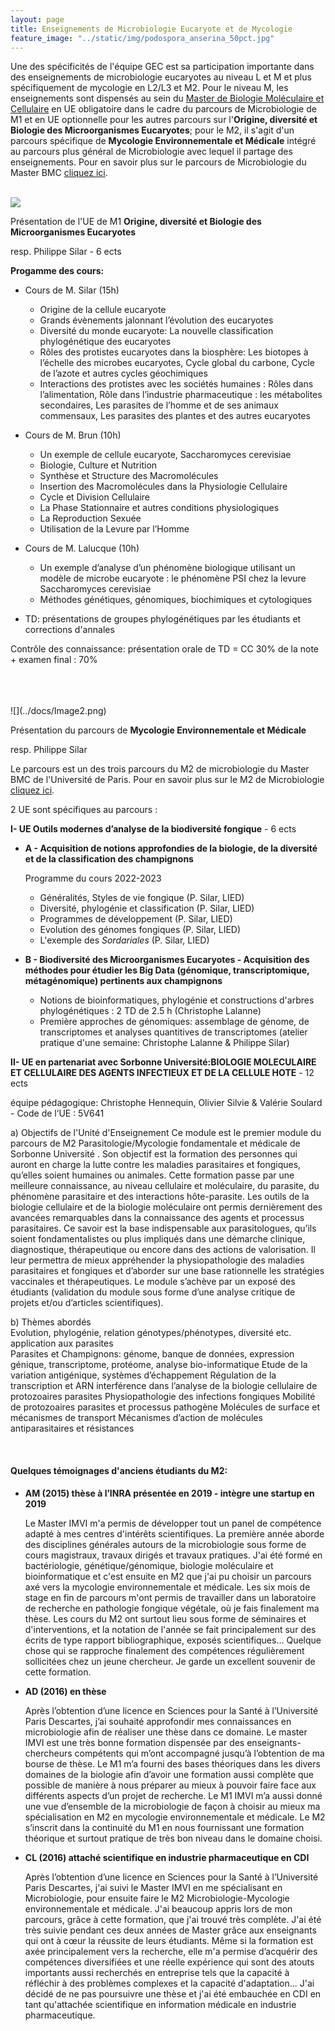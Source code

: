 ```yaml
---
layout: page
title: Enseignements de Microbiologie Eucaryote et de Mycologie
feature_image: "../static/img/podospora_anserina_50pct.jpg"
---
```


Une des spécificités de l'équipe GEC est sa participation importante dans des enseignements de microbiologie eucaryotes au niveau L et M et plus spécifiquement de mycologie en L2/L3 et M2. 
Pour le niveau M, les enseignements sont dispensés au sein du [Master de Biologie Moléculaire et Cellulaire](https://www.master-bmc-universite-paris.fr/) en UE obligatoire dans le cadre du parcours de Microbiologie de M1 et en UE optionnelle pour les autres parcours sur l'**Origine, diversité et Biologie des Microorganismes Eucaryotes**; pour le M2, il s'agit d'un parcours spécifique de **Mycologie  Environnementale et Médicale** intégré au parcours plus général de Microbiologie avec lequel il partage des enseignements. Pour en savoir plus sur le parcours de Microbiologie du Master BMC [cliquez ici](https://www.master-bmc-universite-paris.fr/microbiologie-microbio/).
<br>
<br>

![](../docs/Image1.png)

Présentation de l'UE de M1 **Origine, diversité et Biologie des Microorganismes Eucaryotes**

resp. Philippe Silar - 6 ects



**Progamme des cours:**

- Cours de M. Silar (15h)

  - Origine de la cellule eucaryote  
  - Grands évènements jalonnant l’évolution des eucaryotes
  - Diversité du monde eucaryote: La nouvelle classification phylogénétique des eucaryotes 
  - Rôles des protistes eucaryotes dans la biosphère: Les biotopes à l’échelle des microbes eucaryotes, Cycle global du carbone, Cycle de l’azote et autres cycles géochimiques 
  - Interactions des protistes avec les sociétés humaines : Rôles dans l’alimentation, Rôle dans l’industrie pharmaceutique : les métabolites secondaires, Les parasites de l’homme et de ses animaux commensaux, Les parasites des plantes et des autres eucaryotes  

- Cours de M. Brun (10h)

  - Un exemple de cellule eucaryote, Saccharomyces cerevisiae
  - Biologie, Culture et Nutrition
  - Synthèse et Structure des Macromolécules
  - Insertion des Macromolécules dans la Physiologie Cellulaire
  - Cycle et Division Cellulaire
  - La Phase Stationnaire et autres conditions physiologiques
  - La Reproduction Sexuée
  - Utilisation de la Levure par l’Homme

- Cours de M. Lalucque (10h)

  - Un exemple d’analyse d’un phénomène biologique utilisant un modèle de microbe eucaryote : le phénomène PSI chez la levure Saccharomyces cerevisiae
  - Méthodes génétiques, génomiques, biochimiques et cytologiques

- TD: présentations de groupes phylogénétiques par les étudiants et corrections d'annales 

  

Contrôle des connaissance:  présentation orale de TD = CC 30% de la note + examen final : 70%


<br>
<br>
<Br>
![](../docs/Image2.png)

Présentation du parcours de **Mycologie  Environnementale et Médicale**

resp. Philippe Silar



Le parcours est un des trois parcours du M2 de microbiologie du Master BMC de l'Université de Paris. Pour en savoir plus sur le M2 de Microbiologie [cliquez ici](https://www.master-bmc-universite-paris.fr/microbiologie-microbio/).

2 UE sont spécifiques au parcours :

**I- UE Outils modernes d’analyse de la biodiversité fongique** - 6 ects

- **A - Acquisition de notions approfondies de la biologie, de la diversité et de la classification des champignons**

  Programme du cours 2022-2023

  - Généralités, Styles de vie fongique (P. Silar, LIED)
  - Diversité, phylogénie et classification (P. Silar, LIED) 
  - Programmes de développement (P. Silar, LIED) 
  - Evolution des génomes fongiques (P. Silar, LIED)  
  - L'exemple des *Sordariales* (P. Silar, LIED)


- **B - Biodiversité des Microorganismes Eucaryotes - Acquisition des méthodes pour étudier les Big Data (génomique, transcriptomique, métagénomique) pertinents aux champignons**
  
  - Notions de bioinformatiques, phylogénie et constructions d'arbres phylogénétiques : 2 TD de 2.5 h (Christophe Lalanne)
  - Première approches de génomiques: assemblage de génome, de transcriptomes et analyses quantitives de transcriptomes (atelier pratique d'une semaine: Christophe Lalanne & Philippe Silar)



**II- UE en partenariat avec Sorbonne Université:BIOLOGIE MOLECULAIRE ET CELLULAIRE DES AGENTS INFECTIEUX ET DE LA CELLULE HOTE** - 12 ects
  
  équipe pédagogique: Christophe Hennequin, Olivier Silvie & Valérie Soulard - Code de l’UE : 5V641 

a) Objectifs de l'Unité d'Enseignement 
Ce  module  est  le  premier  module  du  parcours  de M2 Parasitologie/Mycologie  fondamentale  et médicale de Sorbonne Université .  Son objectif  est  la  formation  des  personnes  qui  auront  en  charge  la  lutte  contre  les  maladies parasitaires et fongiques, qu’elles soient humaines ou animales. Cette formation passe par une meilleure  connaissance,  au  niveau  cellulaire  et  moléculaire,  du  parasite,  du  phénomène parasitaire et des interactions hôte-parasite. Les outils de la biologie cellulaire et de la biologie moléculaire  ont  permis  dernièrement  des  avancées  remarquables  dans  la  connaissance  des agents et processus parasitaires. Ce savoir est la base indispensable aux parasitologues, qu’ils soient  fondamentalistes  ou  plus  impliqués  dans  une  démarche  clinique,  diagnostique, thérapeutique  ou  encore  dans  des  actions  de  valorisation.  Il  leur  permettra  de  mieux appréhender la physiopathologie des maladies parasitaires et fongiques et d’aborder sur une base rationnelle les stratégies vaccinales et thérapeutiques. Le module s’achève par un exposé des  étudiants  (validation  du  module  sous  forme  d’une  analyse  critique  de  projets  et/ou d’articles scientifiques).  
 
b) Thèmes abordés  
  Evolution,  phylogénie,  relation  génotypes/phénotypes,  diversité  etc.  application  aux parasites  
  Parasites  et  Champignons:  génome,  banque  de  données,  expression  génique, transcriptome, protéome, analyse bio-informatique Etude de la variation antigénique, systèmes d’échappement
  Régulation de la transcription et ARN interférence dans l’analyse de la biologie cellulaire de protozoaires parasites
  Physiopathologie des infections fongiques
  Mobilité de protozoaires parasites et processus pathogène
  Molécules de surface et mécanismes de transport
  Mécanismes d’action de molécules antiparasitaires et résistances 

  <br>

#### Quelques témoignages d'anciens étudiants du M2:

- **AM (2015)  thèse à l’INRA présentée en 2019 - intègre une startup en 2019**

  Le Master IMVI m'a permis de développer tout un panel de compétence adapté à mes centres d'intérêts scientifiques. La première année aborde des disciplines générales autours de la microbiologie sous forme de cours magistraux, travaux dirigés et travaux pratiques. J'ai été formé en bactériologie, génétique/génomique, biologie moléculaire et bioinformatique et c'est ensuite en M2 que j'ai pu choisir un parcours axé vers la mycologie environnementale et médicale. Les six mois de stage en fin de parcours m'ont permis de travailler dans un laboratoire de recherche en pathologie fongique végétale, où je fais finalement ma thèse. Les cours du M2 ont surtout lieu sous forme de séminaires et d'interventions, et la notation de l'année se fait principalement sur des écrits de type rapport bibliographique, exposés scientifiques... Quelque chose qui se rapproche finalement des compétences régulièrement sollicitées chez un jeune chercheur. Je garde un excellent souvenir de cette formation.

- **AD (2016) en thèse**  

  Après l’obtention d’une licence en Sciences pour la Santé à l’Université Paris Descartes, j’ai souhaité approfondir mes connaissances en microbiologie afin de réaliser une thèse dans ce domaine. Le master IMVI est une très bonne formation dispensée par des enseignants-chercheurs compétents qui m’ont accompagné jusqu’à l’obtention de ma bourse de thèse. Le M1 m’a fourni des bases théoriques dans les divers domaines de la biologie afin d’avoir une formation aussi complète que possible de manière à nous préparer au mieux à pouvoir faire face aux différents aspects d’un projet de recherche. Le M1 IMVI m’a aussi donné une vue d’ensemble de la microbiologie de façon à choisir au mieux ma spécialisation en M2 en mycologie environnementale et médicale. Le M2 s’inscrit dans la continuité du M1 en nous fournissant une formation théorique et surtout pratique de très bon niveau dans le domaine choisi.

- **CL (2016) attaché scientifique en industrie pharmaceutique en CDI**  

  Après l’obtention d’une licence en Sciences pour la Santé à l’Université Paris Descartes, j'ai suivi le Master IMVI en me spécialisant en Microbiologie, pour ensuite faire le M2 Microbiologie-Mycologie environnementale et médicale. J'ai beaucoup appris lors de mon parcours, grâce à cette formation, que j'ai trouvé très complète. J'ai été très suivie pendant ces deux années de Master grâce aux enseignants qui ont à cœur la réussite de leurs étudiants. Même si la formation est axée principalement vers la recherche, elle m'a permise d’acquérir des compétences diversifiées et une réelle expérience qui sont des atouts importants aussi recherchés en entreprise tels que la capacité à réfléchir à des problèmes complexes et la capacité d'adaptation... J'ai décidé de ne pas poursuivre une thèse et j'ai été embauchée en CDI en tant qu'attachée scientifique en information médicale en industrie pharmaceutique. 
